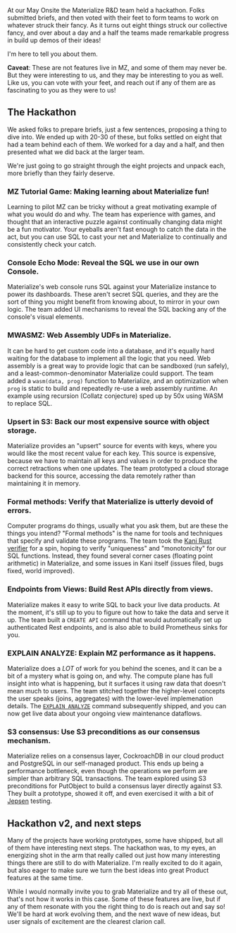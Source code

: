 At our May Onsite the Materialize R&D team held a hackathon.
Folks submitted briefs, and then voted with their feet to form teams to work on whatever struck their fancy.
As it turns out eight things struck our collective fancy, and over about a day and a half the teams made remarkable progress in build up demos of their ideas!

I'm here to tell you about them.

**Caveat**: These are not features live in MZ, and some of them may never be.
But they were interesting to us, and they may be interesting to you as well.
Like us, you can vote with your feet, and reach out if any of them are as fascinating to you as they were to us!

## The Hackathon

We asked folks to prepare briefs, just a few sentences, proposing a thing to dive into.
We ended up with 20-30 of these, but folks settled on eight that had a team behind each of them.
We worked for a day and a half, and then presented what we did back at the larger team.

We're just going to go straight through the eight projects and unpack each, more briefly than they fairly deserve. 

###  MZ Tutorial Game: Making learning about Materialize fun!

Learning to pilot MZ can be tricky without a great motivating example of what you would do and why.
The team has experience with games, and thought that an interactive puzzle against continually changing data might be a fun motivator.
Your eyeballs aren't fast enough to catch the data in the act, but you can use SQL to cast your net and Materialize to continually and consistently check your catch.

### Console Echo Mode: Reveal the SQL we use in our own Console.

Materialize's web console runs SQL against your Materialize instance to power its dashboards.
These aren't secret SQL queries, and they are the sort of thing you might benefit from knowing about, to mirror in your own logic.
The team added UI mechanisms to reveal the SQL backing any of the console's visual elements.

### MWASMZ: Web Assembly UDFs in Materialize.

It can be hard to get custom code into a database, and it's equally hard waiting for the database to implement all the logic that you need.
Web assembly is a great way to provide logic that can be sandboxed (run safely), and a least-common-denominator Materialize could support.
The team added a `wasm(data, prog)` function to Materialize, and an optimization when `prog` is static to build and repeatedly re-use a web assembly runtime.
An example using recursion (Collatz conjecture) sped up by 50x using WASM to replace SQL.

### Upsert in S3: Back our most expensive source with object storage.

Materialize provides an "upsert" source for events with keys, where you would like the most recent value for each key.
This source is expensive, because we have to maintain all keys and values in order to produce the correct retractions when one updates.
The team prototyped a cloud storage backend for this source, accessing the data remotely rather than maintaining it in memory.

### Formal methods: Verify that Materialize is utterly devoid of errors.

Computer programs do things, usually what you ask them, but are these the things you intend?
"Formal methods" is the name for tools and techniques that specify and validate these programs.
The team took the [Kani Rust verifier](https://github.com/model-checking/kani) for a spin, hoping to verify "uniqueness" and "monotonicity" for our SQL functions.
Instead, they found several corner cases (floating point arithmetic) in Materialize, and some issues in Kani itself (issues filed, bugs fixed, world improved).

### Endpoints from Views: Build Rest APIs directly from views.

Materialize makes it easy to write SQL to back your live data products.
At the moment, it's still up to you to figure out how to take the data and serve it up.
The team built a `CREATE API` command that would automatically set up authenticated Rest endpoints, and is also able to build Prometheus sinks for you.

### EXPLAIN ANALYZE: Explain MZ performance as it happens.

Materialize does a *LOT* of work for you behind the scenes, and it can be a bit of a mystery what is going on, and why.
The compute plane has full insight into what is happening, but it surfaces it using raw data that doesn't mean much to users.
The team stitched together the higher-level concepts the user speaks (joins, aggregates) with the lower-level implemenation details.
The [`EXPLAIN ANALYZE`](https://materialize.com/docs/sql/explain-analyze/) command subsequently shipped, and you can now get live data about your ongoing view maintenance dataflows.

### S3 consensus: Use S3 preconditions as our consensus mechanism.

Materialize relies on a consensus layer, CockroachDB in our cloud product and PostgreSQL in our self-managed product.
This ends up being a performance bottleneck, even though the operations we perform are simpler than arbitrary SQL transactions.
The team explored using S3 preconditions for PutObject to build a consensus layer directly against S3.
They built a prototype, showed it off, and even exercised it with a bit of [Jepsen](https://jepsen.io) testing.

## Hackathon v2, and next steps

Many of the projects have working prototypes, some have shipped, but all of them have interesting next steps.
The hackathon was, to my eyes, an energizing shot in the arm that really called out just how many interesting things there are still to do with Materialize.
I'm really excited to do it again, but also eager to make sure we turn the best ideas into great Product features at the same time.

While I would normally invite you to grab Materialize and try all of these out, that's not how it works in this case.
Some of these features are live, but if any of them resonate with you the right thing to do is reach out and say so!
We'll be hard at work evolving them, and the next wave of new ideas, but user signals of excitement are the clearest clarion call.